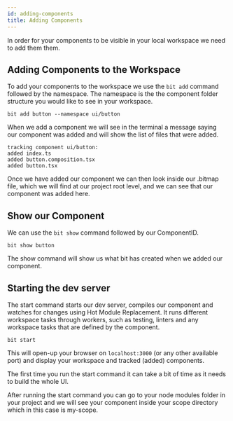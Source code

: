 ```yaml
---
id: adding-components
title: Adding Components
---
```


In order for your components to be visible in your local workspace we need to add them them.

## Adding Components to the Workspace

To add your components to the workspace we use the `bit add` command followed by the namespace. The namespace is the the component folder structure you would like to see in your workspace.

```shell
bit add button --namespace ui/button
```

When we add a component we will see in the terminal a message saying our component was added and will show the list of files that were added.

```shell
tracking component ui/button:
added index.ts
added button.composition.tsx
added button.tsx
```

Once we have added our component we can then look inside our .bitmap file, which we will find at our project root level, and we can see that our component was added here. 

## Show our Component

We can use the `bit show` command followed by our ComponentID.

```shell
bit show button
```

The show command will show us what bit has created when we added our component.

## Starting the dev server

The start command starts our dev server, compiles our component and watches for changes using Hot Module Replacement. It runs different workspace tasks through workers, such as testing, linters and any workspace tasks that are defined by the component.

```shell
bit start
```

This will open-up your browser on `localhost:3000` (or any other available port) and display your workspace and tracked (added) components. 

The first time you run the start command it can take a bit of time as it needs to build the whole UI. 

After running the start command you can go to your node modules folder in your project and we will see your component inside your scope directory which in this case is my-scope.
